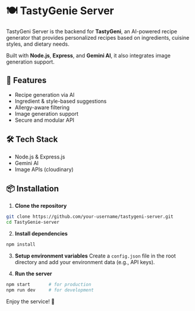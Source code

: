 # 🍽️ TastyGenie Server

TastyGeni Server is the backend for **TastyGeni**, an AI-powered recipe generator that provides personalized recipes based on ingredients, cuisine styles, and dietary needs.

Built with **Node.js**, **Express**, and **Gemini AI**, it also integrates image generation support.

## 🚀 Features

- Recipe generation via AI
- Ingredient & style-based suggestions
- Allergy-aware filtering
- Image generation support
- Secure and modular API

## 🛠️ Tech Stack

- Node.js & Express.js
- Gemini AI
- Image APIs (cloudinary)

## 📦 Installation

1. **Clone the repository**
```bash
git clone https://github.com/your-username/tastygeni-server.git
cd TastyGenie-server
```
2. **Install dependencies**
```bash
npm install
```
3. **Setup environment variables**
Create a `config.json` file in the root directory and add your environment data (e.g., API keys).

4. **Run the server**
```bash
npm start       # for production
npm run dev     # for development
```
Enjoy the service! 🚀
